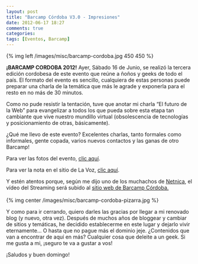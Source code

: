```yaml
---
layout: post
title: "Barcamp Córdoba V3.0 - Impresiones"
date: 2012-06-17 18:27
comments: true
categories:
tags: [Eventos, Barcamp]
---
```


{% img left /images/misc/barcamp-cordoba.jpg 450 450 %}

__¡BARCAMP CORDOBA 2012!__ Ayer, Sábado 16 de Junio, se realizó la tercera edición cordobesa de este evento que reúne a ñoños y geeks de todo el país. El formato del evento es sencillo, cualquiera de estas personas puede preparar una charla de la temática que más le agrade y exponerla para el resto en no más de 30 minutos.

Como no pude resistir la tentación, tuve que anotar mi charla “El futuro de la Web” para evangelizar a todos los que pueda sobre esta etapa tan cambiante que vive nuestro mundillo virtual (obsolescencia de tecnologías y posicionamiento de otras, básicamente).
<!-- more -->

¿Qué me llevo de este evento? Excelentes charlas, tanto formales como informales, gente copada, varios nuevos contactos y las ganas de otro Barcamp!

Para ver las fotos del evento, [clic aquí](http://fotos.barcampcordoba.org/).

Para ver la nota en el sitio de La Voz, [clic aquí](http://vos.lavoz.com.ar/tecnologia/barcamp-cba-2012-inteligencia-compartida).

Y estén atentos porque, según me dijo uno de los muchachos de [Netnica](http://www.netnica.com/), el vídeo del Streaming será subido al [sitio web de Barcamp Córdoba.](http://barcampcordoba.org/)
<br><br>
{% img center /images/misc/barcamp-cordoba-pizarra.jpg %}

Y como para ir cerrando, quiero darles las gracias por llegar a mi renovado blog (y nuevo, otra vez). Después de muchos años de bloggear y cambiar de sitios y temáticas, he decidido establecerme en este lugar y dejarlo vivir eternamente… O hasta que no pague más el dominio jeje. ¿Contenidos que van a encontrar de aquí en más? Cualquier cosa que deleite a un geek. Si me gusta a mi, ¡seguro te va a gustar a vos!

¡Saludos y buen domingo!